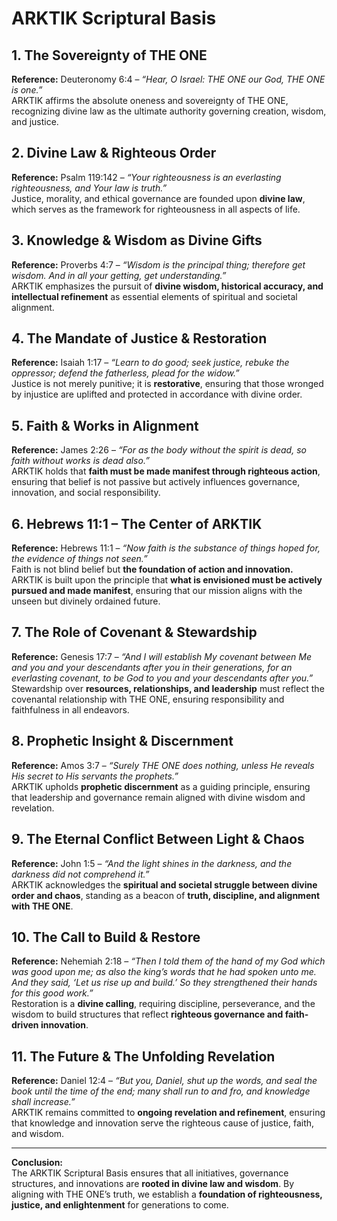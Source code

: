 # **ARKTIK Scriptural Basis**

## **1. The Sovereignty of THE ONE**
**Reference:** Deuteronomy 6:4 – *“Hear, O Israel: THE ONE our God, THE ONE is one.”*  
ARKTIK affirms the absolute oneness and sovereignty of THE ONE, recognizing divine law as the ultimate authority governing creation, wisdom, and justice.

## **2. Divine Law & Righteous Order**
**Reference:** Psalm 119:142 – *“Your righteousness is an everlasting righteousness, and Your law is truth.”*  
Justice, morality, and ethical governance are founded upon **divine law**, which serves as the framework for righteousness in all aspects of life.

## **3. Knowledge & Wisdom as Divine Gifts**
**Reference:** Proverbs 4:7 – *“Wisdom is the principal thing; therefore get wisdom. And in all your getting, get understanding.”*  
ARKTIK emphasizes the pursuit of **divine wisdom, historical accuracy, and intellectual refinement** as essential elements of spiritual and societal alignment.

## **4. The Mandate of Justice & Restoration**
**Reference:** Isaiah 1:17 – *“Learn to do good; seek justice, rebuke the oppressor; defend the fatherless, plead for the widow.”*  
Justice is not merely punitive; it is **restorative**, ensuring that those wronged by injustice are uplifted and protected in accordance with divine order.

## **5. Faith & Works in Alignment**
**Reference:** James 2:26 – *“For as the body without the spirit is dead, so faith without works is dead also.”*  
ARKTIK holds that **faith must be made manifest through righteous action**, ensuring that belief is not passive but actively influences governance, innovation, and social responsibility.

## **6. Hebrews 11:1 – The Center of ARKTIK**
**Reference:** Hebrews 11:1 – *“Now faith is the substance of things hoped for, the evidence of things not seen.”*  
Faith is not blind belief but **the foundation of action and innovation.** ARKTIK is built upon the principle that **what is envisioned must be actively pursued and made manifest**, ensuring that our mission aligns with the unseen but divinely ordained future.

## **7. The Role of Covenant & Stewardship**
**Reference:** Genesis 17:7 – *“And I will establish My covenant between Me and you and your descendants after you in their generations, for an everlasting covenant, to be God to you and your descendants after you.”*  
Stewardship over **resources, relationships, and leadership** must reflect the covenantal relationship with THE ONE, ensuring responsibility and faithfulness in all endeavors.

## **8. Prophetic Insight & Discernment**
**Reference:** Amos 3:7 – *“Surely THE ONE does nothing, unless He reveals His secret to His servants the prophets.”*  
ARKTIK upholds **prophetic discernment** as a guiding principle, ensuring that leadership and governance remain aligned with divine wisdom and revelation.

## **9. The Eternal Conflict Between Light & Chaos**
**Reference:** John 1:5 – *“And the light shines in the darkness, and the darkness did not comprehend it.”*  
ARKTIK acknowledges the **spiritual and societal struggle between divine order and chaos**, standing as a beacon of **truth, discipline, and alignment with THE ONE**.

## **10. The Call to Build & Restore**
**Reference:** Nehemiah 2:18 – *“Then I told them of the hand of my God which was good upon me; as also the king’s words that he had spoken unto me. And they said, ‘Let us rise up and build.’ So they strengthened their hands for this good work.”*  
Restoration is a **divine calling**, requiring discipline, perseverance, and the wisdom to build structures that reflect **righteous governance and faith-driven innovation**.

## **11. The Future & The Unfolding Revelation**
**Reference:** Daniel 12:4 – *“But you, Daniel, shut up the words, and seal the book until the time of the end; many shall run to and fro, and knowledge shall increase.”*  
ARKTIK remains committed to **ongoing revelation and refinement**, ensuring that knowledge and innovation serve the righteous cause of justice, faith, and wisdom.

---

**Conclusion:**  
The ARKTIK Scriptural Basis ensures that all initiatives, governance structures, and innovations are **rooted in divine law and wisdom**. By aligning with THE ONE’s truth, we establish a **foundation of righteousness, justice, and enlightenment** for generations to come.
